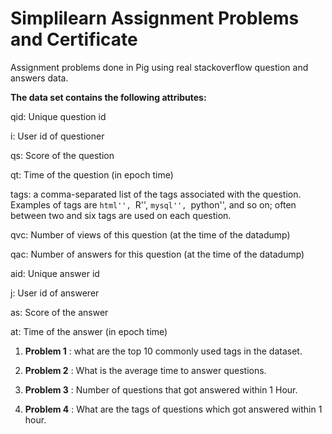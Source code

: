 # Simplilearn Assignment Problems and Certificate
Assignment problems done in Pig using real stackoverflow question and answers data.

**The data set contains the following attributes:**

qid: Unique question id

i: User id of questioner

qs: Score of the question

qt: Time of the question (in epoch time)

tags: a comma-separated list of the tags associated with the question. Examples of tags are ``html'', ``R'', ``mysql'', ``python'', and so on; often between two and six tags are used on each question.

qvc: Number of views of this question (at the time of the datadump)

qac: Number of answers for this question (at the time of the datadump)

aid: Unique answer id

j: User id of answerer

as: Score of the answer

at: Time of the answer (in epoch time)

1. **Problem 1** : what are the top 10 commonly used tags in the dataset.

2. **Problem 2** : What is the average time to answer questions.

3. **Problem 3** : Number of questions that got answered within 1 Hour.

4. **Problem 4** : What are the tags of questions which got answered within 1 hour.


